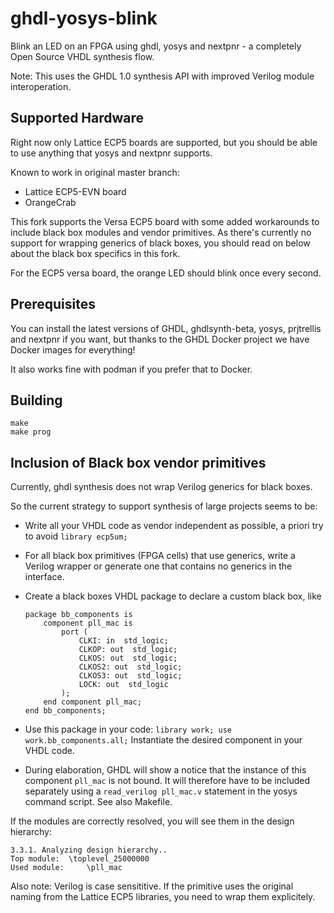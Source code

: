 # ghdl-yosys-blink

Blink an LED on an FPGA using ghdl, yosys and nextpnr - a completely
Open Source VHDL synthesis flow.

Note: This uses the GHDL 1.0 synthesis API with improved Verilog module
interoperation.

## Supported Hardware

Right now only Lattice ECP5 boards are supported, but you should be able
to use anything that yosys and nextpnr supports.

Known to work in original master branch:
* Lattice ECP5-EVN board
* OrangeCrab

This fork supports the Versa ECP5 board with some added workarounds to include
black box modules and vendor primitives. As there's currently no support for
wrapping generics of black boxes, you should read on below about the black box
specifics in this fork.

For the ECP5 versa board, the orange LED should blink once every second.

## Prerequisites

You can install the latest versions of GHDL, ghdlsynth-beta, yosys, prjtrellis
and nextpnr if you want, but thanks to the GHDL Docker project we have Docker
images for everything!

It also works fine with podman if you prefer that to Docker.

## Building

```
make
make prog
```

## Inclusion of Black box vendor primitives

Currently, ghdl synthesis does not wrap Verilog generics for black boxes.

So the current strategy to support synthesis of large projects seems to be:

 - Write all your VHDL code as vendor independent as possible, a priori try to
  avoid `library ecp5um;`
 - For all black box primitives (FPGA cells) that use generics, write a Verilog
 wrapper or generate one that contains no generics in the interface.
 - Create a black boxes VHDL package to declare a custom black box, like

   ```
   package bb_components is 
       component pll_mac is
           port (
               CLKI: in  std_logic; 
               CLKOP: out  std_logic; 
               CLKOS: out  std_logic; 
               CLKOS2: out  std_logic; 
               CLKOS3: out  std_logic;
               LOCK: out  std_logic
           );
       end component pll_mac;
   end bb_components;
   ```
 - Use this package in your code:
   `library work; use work.bb_components.all;`
   Instantiate the desired component in your VHDL code.
 
 - During elaboration, GHDL will show a notice that the instance of this component
   `pll_mac` is not bound. It will therefore have to be included separately using
   a `read_verilog pll_mac.v` statement in the yosys command script.
   See also Makefile.

If the modules are correctly resolved, you will see them in the design
hierarchy:

```
3.3.1. Analyzing design hierarchy..
Top module:  \toplevel_25000000
Used module:     \pll_mac
```

Also note: Verilog is case sensititive. If the primitive uses the original naming from the Lattice ECP5 libraries, you need to wrap them explicitely.
